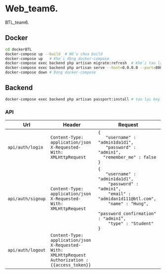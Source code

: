 # Web_team6. 
BTL_team6. 

## Docker
  
 ```bash
cd dockerBTL 
docker-compose up --build  # Nếu chưa build
docker-compose up   # Khởi động docker-compose  
docker-compose exec backend php artisan migrate:refresh  # Khởi tạo lại database
docker-compose exec backend php artisan serve --host=0.0.0.0 --port=8000  # Khởi tạo server backend
docker-compose down # Đóng docker-compose
```
## Backend
```bash
docker-compose exec backend php artisan passport:install # tạo lại key tránh lỗi 500 khi login
```
### API
|    Url         |     Header                                     |   Request                       | 
|----------------|------------------------------------------------|---------------------------------|
| `api/auth/login` | `Content-Type: application/json` <br> `X-Requested-With: XMLHttpRequest` |  `{` <br> `   "username" : "admin1da1d1",` <br> `   "password" : "admin1",`<br> `   "remember_me" : false `<br>`}` |
| `api/auth/signup` | `Content-Type: application/json` <br> `X-Requested-With: XMLHttpRequest` | `{`<br>`   "username" : "admin1da1d1",`<br>`    "password" : "admin1",` <br>`    "email" : "admidan1d111@btl.com",`<br>`    "name" : "Hung",`<br>`    "password_confirmation" : "admin1",`<br>`    "type" : "Student"`<br>`}` |
| `api/auth/logout` | `Content-Type: application/json` <br> `X-Requested-With: XMLHttpRequest` <br> `Authorization : {{access_token}}` | |

